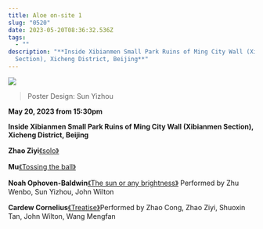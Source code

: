 ```yaml
---
title: Aloe on-site 1
slug: "0520"
date: 2023-05-20T08:36:32.536Z
tags:
  - ""
description: "**Inside Xibianmen Small Park Ruins of Ming City Wall (Xibianmen
  Section), Xicheng District, Beijing**"
---
```

![](/images/uploads/alove2.jpg)

> Poster Design: Sun Yizhou

**May 20, 2023 from 15:30pm**

**Inside Xibianmen Small Park Ruins of Ming City Wall (Xibianmen Section), Xicheng District, Beijing**





**Zhao Ziyi**[《solo》](https://www.youtube.com/watch?v=LLD_RYawfPM&t=4s)

**Mu**[《Tossing the ball》](https://www.youtube.com/watch?v=XFuTThQN5TI&t=246s)

**Noah Ophoven-Baldwin**[《The sun or any brightness》](https://www.youtube.com/watch?v=3ZnTYkKuGNc)
Performed by Zhu Wenbo, Sun Yizhou, John Wilton

**Cardew Cornelius**[《Treatise》](https://www.youtube.com/watch?v=BUwXcjnKqi0&t=227s)Performed by Zhao Cong, Zhao Ziyi, Shuoxin Tan, John Wilton, Wang Mengfan




